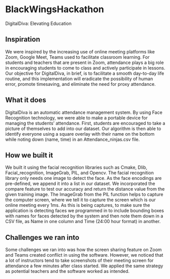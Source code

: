 # BlackWingsHackathon
DigitalDiva: Elevating Education

## Inspiration
We were inspired by the increasing use of online meeting platforms like Zoom, Google Meet, Teams used to facilitate classroom learning. For students and teachers that are present in Zoom, attendance plays a big role in encouraging students to come to class and actively participate in lessons. Our objective for DigitalDiva, in brief, is to facilitate a smooth day-to-day life routine, and this implementation will eradicate the possibility of human error, promote timesaving, and eliminate the need for proxy attendance.

## What it does
DigitalDiva is an automatic attendance management system. By using Face Recognition technology, we were able to make a portable device for managing the students’ attendance. First, students are encouraged to take a picture of themselves to add into our dataset. Our algorithm is then able to identify everyone using a square overlay with their name on the bottom while noting down (name, time) in an Attendance_ninjas.csv file.

## How we built it
We built it using the facial recognition libraries such as Cmake, Dlib, Facial_recognition, ImageGrab, PIL, and Opencv. The facial recognition library only needs one image to detect the face. As the face encodings are pre-defined, we append it into a list in our dataset. We incorporated the compare feature to test our accuracy and return the distance value from the given training image.  The ImageGrab from the PIL function helps to capture the computer screen, where we tell it to capture the screen which is our online meeting every 1ms. As this is being captures, to make sure the application is detecting faces we programmed in to include bounding boxes with names for faces detected by the system and then note them down in a CSV file, as Name in one column and Time (24:00 hour format) in another.

## Challenges we ran into
Some challenges we ran into was how the screen sharing feature on Zoom and Teams created conflict in using the software. However, we noticed that a lot of instructors tend to take screenshots of their meeting screen for attendance a few minutes after class started. We applied the same strategy as potential teachers and the software worked as intended.
